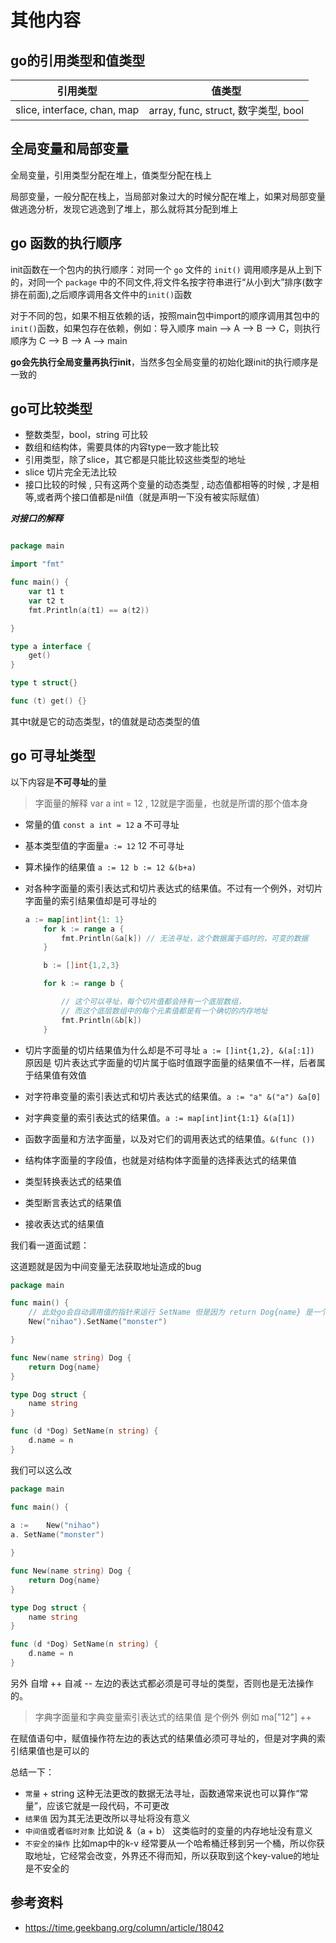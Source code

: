 # 其他内容
## go的引用类型和值类型

|引用类型|值类型|
|:---:|:---:|
|slice, interface, chan, map|array, func, struct, 数字类型, bool|

## 全局变量和局部变量

全局变量，引用类型分配在堆上，值类型分配在栈上

局部变量，一般分配在栈上，当局部对象过大的时候分配在堆上，如果对局部变量做逃逸分析，发现它逃逸到了堆上，那么就将其分配到堆上

## go 函数的执行顺序
init函数在一个包内的执行顺序：对同一个 `go` 文件的 `init()` 调用顺序是从上到下的，对同一个 `package` 中的不同文件,将文件名按字符串进行“从小到大”排序(数字排在前面),之后顺序调用各文件中的`init()`函数

对于不同的包，如果不相互依赖的话，按照main包中import的顺序调用其包中的`init()`函数，如果包存在依赖，例如：导入顺序 main –> A –> B –> C，则执行顺序为 C –> B –> A –> main

**go会先执行全局变量再执行init**，当然多包全局变量的初始化跟init的执行顺序是一致的

## go可比较类型

- 整数类型，bool，string 可比较
- 数组和结构体，需要具体的内容type一致才能比较
- 引用类型，除了slice，其它都是只能比较这些类型的地址
- slice 切片完全无法比较
- 接口比较的时候 , 只有这两个变量的动态类型 , 动态值都相等的时候 , 才是相等,或者两个接口值都是nil值（就是声明一下没有被实际赋值）

***对接口的解释***

```go

package main

import "fmt"

func main() {
	var t1 t
	var t2 t
	fmt.Println(a(t1) == a(t2))

}

type a interface {
	get()
}

type t struct{}

func (t) get() {}

```
其中t就是它的动态类型，t的值就是动态类型的值
## go 可寻址类型

以下内容是**不可寻址**的量

> 字面量的解释 var a int = 12 , 12就是字面量，也就是所谓的那个值本身

- 常量的值 `const a int = 12` a 不可寻址

- 基本类型值的字面量`a := 12` 12 不可寻址

- 算术操作的结果值 `a := 12 b := 12 &(b+a)`

- 对各种字面量的索引表达式和切片表达式的结果值。不过有一个例外，对切片字面量的索引结果值却是可寻址的

	```go
	a := map[int]int{1: 1}
		for k := range a {
			fmt.Println(&a[k]) // 无法寻址，这个数据属于临时的，可变的数据
		}

		b := []int{1,2,3}

		for k := range b {

			// 这个可以寻址，每个切片值都会持有一个底层数组，
			// 而这个底层数组中的每个元素值都是有一个确切的内存地址
			fmt.Println(&b[k]) 
		}
	```
- 切片字面量的切片结果值为什么却是不可寻址 `a := []int{1,2}, &(a[:1])` 原因是 切片表达式字面量的切片属于临时值跟字面量的结果值不一样，后者属于结果值有效值

- 对字符串变量的索引表达式和切片表达式的结果值。`a := "a" &("a") &a[0]` 

- 对字典变量的索引表达式的结果值。`a := map[int]int{1:1} &(a[1])`

- 函数字面量和方法字面量，以及对它们的调用表达式的结果值。`&(func ())`

- 结构体字面量的字段值，也就是对结构体字面量的选择表达式的结果值

- 类型转换表达式的结果值

- 类型断言表达式的结果值

- 接收表达式的结果值

我们看一道面试题：

这道题就是因为中间变量无法获取地址造成的bug

```go
package main

func main() {
	// 此处go会自动调用值的指针来运行 SetName 但是因为 return Dog{name} 是一个临时的值，所以无法获取到指针
	New("nihao").SetName("monster")

}

func New(name string) Dog {
	return Dog{name}
}

type Dog struct {
	name string
}

func (d *Dog) SetName(n string) {
	d.name = n
}
```

我们可以这么改

```go
package main

func main() {
	
a := 	New("nihao")
a. SetName("monster")

}

func New(name string) Dog {
	return Dog{name}
}

type Dog struct {
	name string
}

func (d *Dog) SetName(n string) {
	d.name = n
}

```


另外 自增 ++ 自减 -- 左边的表达式都必须是可寻址的类型，否则也是无法操作的。
> 字典字面量和字典变量索引表达式的结果值 是个例外 例如 ma["12"] ++ 

在赋值语句中，赋值操作符左边的表达式的结果值必须可寻址的，但是对字典的索引结果值也是可以的

总结一下：

- `常量` + string 这种无法更改的数据无法寻址，函数通常来说也可以算作“常量”，应该它就是一段代码，不可更改
- `结果值` 因为其无法更改所以寻址将没有意义
- `中间值`或者`临时对象` 比如说 &（a + b） 这类临时的变量的内存地址没有意义
- `不安全的操作` 比如map中的k-v 经常要从一个哈希桶迁移到另一个桶，所以你获取地址，它经常会改变，外界还不得而知，所以获取到这个key-value的地址是不安全的

## 参考资料

- https://time.geekbang.org/column/article/18042